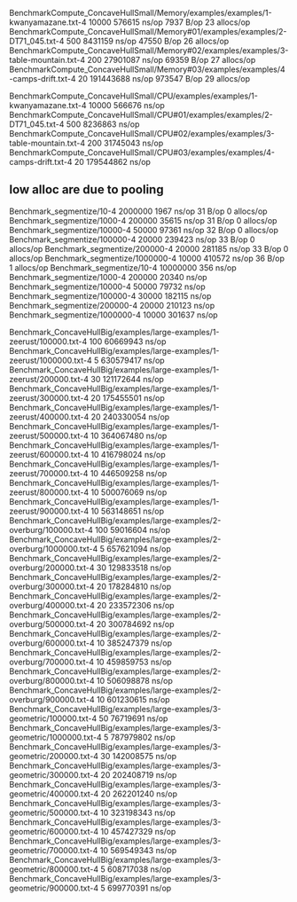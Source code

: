 BenchmarkCompute_ConcaveHullSmall/Memory/examples/examples/1-kwanyamazane.txt-4         	   10000	    576615 ns/op	    7937 B/op	      23 allocs/op
BenchmarkCompute_ConcaveHullSmall/Memory#01/examples/examples/2-DT71_045.txt-4          	     500	   8431159 ns/op	   47550 B/op	      26 allocs/op
BenchmarkCompute_ConcaveHullSmall/Memory#02/examples/examples/3-table-mountain.txt-4    	     200	  27901087 ns/op	   69359 B/op	      27 allocs/op
BenchmarkCompute_ConcaveHullSmall/Memory#03/examples/examples/4-camps-drift.txt-4       	      20	 191443688 ns/op	  973547 B/op	      29 allocs/op


BenchmarkCompute_ConcaveHullSmall/CPU/examples/examples/1-kwanyamazane.txt-4         	   10000	    566676 ns/op
BenchmarkCompute_ConcaveHullSmall/CPU#01/examples/examples/2-DT71_045.txt-4          	     500	   8236863 ns/op
BenchmarkCompute_ConcaveHullSmall/CPU#02/examples/examples/3-table-mountain.txt-4    	     200	  31745043 ns/op
BenchmarkCompute_ConcaveHullSmall/CPU#03/examples/examples/4-camps-drift.txt-4       	      20	 179544862 ns/op


## low alloc are due to pooling
Benchmark_segmentize/10-4         	 2000000	      1967 ns/op	      31 B/op	       0 allocs/op
Benchmark_segmentize/1000-4       	  200000	     35615 ns/op	      31 B/op	       0 allocs/op
Benchmark_segmentize/10000-4      	   50000	     97361 ns/op	      32 B/op	       0 allocs/op
Benchmark_segmentize/100000-4     	   20000	    239423 ns/op	      33 B/op	       0 allocs/op
Benchmark_segmentize/200000-4     	   20000	    281185 ns/op	      33 B/op	       0 allocs/op
Benchmark_segmentize/1000000-4    	   10000	    410572 ns/op	      36 B/op	       1 allocs/op
Benchmark_segmentize/10-4         	10000000	       356 ns/op
Benchmark_segmentize/1000-4       	  200000	     20340 ns/op
Benchmark_segmentize/10000-4      	   50000	     79732 ns/op
Benchmark_segmentize/100000-4     	   30000	    182115 ns/op
Benchmark_segmentize/200000-4     	   20000	    210123 ns/op
Benchmark_segmentize/1000000-4    	   10000	    301637 ns/op


Benchmark_ConcaveHullBig/examples/large-examples/1-zeerust/100000.txt-4              	     100	  60669943 ns/op
Benchmark_ConcaveHullBig/examples/large-examples/1-zeerust/1000000.txt-4             	       5	 630579417 ns/op
Benchmark_ConcaveHullBig/examples/large-examples/1-zeerust/200000.txt-4              	      30	 121172644 ns/op
Benchmark_ConcaveHullBig/examples/large-examples/1-zeerust/300000.txt-4              	      20	 175455501 ns/op
Benchmark_ConcaveHullBig/examples/large-examples/1-zeerust/400000.txt-4              	      20	 240330054 ns/op
Benchmark_ConcaveHullBig/examples/large-examples/1-zeerust/500000.txt-4              	      10	 364067480 ns/op
Benchmark_ConcaveHullBig/examples/large-examples/1-zeerust/600000.txt-4              	      10	 416798024 ns/op
Benchmark_ConcaveHullBig/examples/large-examples/1-zeerust/700000.txt-4              	      10	 446509258 ns/op
Benchmark_ConcaveHullBig/examples/large-examples/1-zeerust/800000.txt-4              	      10	 500076069 ns/op
Benchmark_ConcaveHullBig/examples/large-examples/1-zeerust/900000.txt-4              	      10	 563148651 ns/op
Benchmark_ConcaveHullBig/examples/large-examples/2-overburg/100000.txt-4             	     100	  59016604 ns/op
Benchmark_ConcaveHullBig/examples/large-examples/2-overburg/1000000.txt-4            	       5	 657621094 ns/op
Benchmark_ConcaveHullBig/examples/large-examples/2-overburg/200000.txt-4             	      30	 129833518 ns/op
Benchmark_ConcaveHullBig/examples/large-examples/2-overburg/300000.txt-4             	      20	 178284810 ns/op
Benchmark_ConcaveHullBig/examples/large-examples/2-overburg/400000.txt-4             	      20	 233572306 ns/op
Benchmark_ConcaveHullBig/examples/large-examples/2-overburg/500000.txt-4             	      20	 300784692 ns/op
Benchmark_ConcaveHullBig/examples/large-examples/2-overburg/600000.txt-4             	      10	 385247379 ns/op
Benchmark_ConcaveHullBig/examples/large-examples/2-overburg/700000.txt-4             	      10	 459859753 ns/op
Benchmark_ConcaveHullBig/examples/large-examples/2-overburg/800000.txt-4             	      10	 506098878 ns/op
Benchmark_ConcaveHullBig/examples/large-examples/2-overburg/900000.txt-4             	      10	 601230615 ns/op
Benchmark_ConcaveHullBig/examples/large-examples/3-geometric/100000.txt-4            	      50	  76719691 ns/op
Benchmark_ConcaveHullBig/examples/large-examples/3-geometric/1000000.txt-4           	       5	 787979802 ns/op
Benchmark_ConcaveHullBig/examples/large-examples/3-geometric/200000.txt-4            	      30	 142008575 ns/op
Benchmark_ConcaveHullBig/examples/large-examples/3-geometric/300000.txt-4            	      20	 202408719 ns/op
Benchmark_ConcaveHullBig/examples/large-examples/3-geometric/400000.txt-4            	      20	 262201240 ns/op
Benchmark_ConcaveHullBig/examples/large-examples/3-geometric/500000.txt-4            	      10	 323198343 ns/op
Benchmark_ConcaveHullBig/examples/large-examples/3-geometric/600000.txt-4            	      10	 457427329 ns/op
Benchmark_ConcaveHullBig/examples/large-examples/3-geometric/700000.txt-4            	      10	 569549343 ns/op
Benchmark_ConcaveHullBig/examples/large-examples/3-geometric/800000.txt-4            	       5	 608717038 ns/op
Benchmark_ConcaveHullBig/examples/large-examples/3-geometric/900000.txt-4            	       5	 699770391 ns/op

